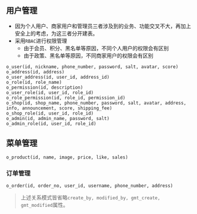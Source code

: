 ## 用户管理
- 因为个人用户、商家用户和管理员三者涉及到的业务、功能交叉不大，再加上安全上的考虑，为这三者分开建表。
- 采用`RBAC`进行权限管理
	- 由于会员、积分、黑名单等原因，不同个人用户的权限会有区别
	- 由于政策、黑名单等原因，不同商家用户的权限会有区别
```
o_user(id, nickname, phone_number, password, salt, avatar, score)
o_address(id, address)
o_user_address(id, user_id, address_id)
o_role(id, role_name)
o_permission(id, description)
o_user_role(id, user_id, role_id)
o_role_permission(id, role_id, permission_id)
o_shop(id, shop_name, phone_number, password, salt, avatar, address, info, announcement, score, shipping_fee)
o_shop_role(id, user_id, role_id)
o_admin(id, admin_name, password, salt)
o_admin_role(id, user_id, role_id)
```

## 菜单管理
```
o_product(id, name, image, price, like, sales)
```
### 订单管理
```
o_order(id, order_no, user_id, username, phone_number, address)
```

> 上述关系模式皆省略`create_by, modified_by, gmt_create, gmt_modified`属性。
<!--stackedit_data:
eyJoaXN0b3J5IjpbNTMzMzE4MDgxLC05NTM3ODk4NDEsLTE0Nz
kyOTY1MjksLTExMTIxMDg5MDgsMTQyMDk3NjA4OSwtNzIyODA0
MjQ1LC0yMTIzODc2MDMxLC0xNzE4MjE0MTUsLTE2OTgwODQ5MT
QsLTE4NTM2ODEwNDAsMTY0MTk2NzU4MiwyMTE2MTUzMDg2LC0x
OTIxNDIxNjk2XX0=
-->